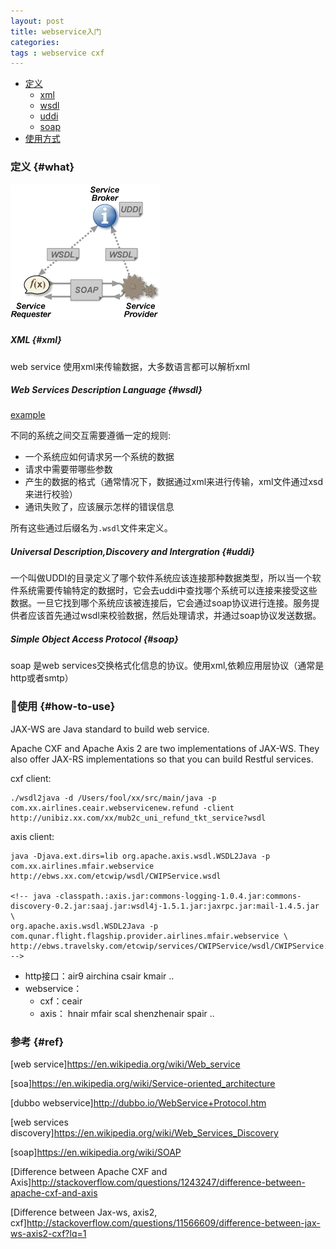 ```yaml
---
layout: post
title: webservice入门
categories:
tags : webservice cxf
---
```


* [定义](#what)
  * [xml](#xml)
  * [wsdl](#wsl)
  * [uddi](#uddi)
  * [soap](#soap)
* [使用方式](#how-to-use)

### 定义 {#what}

![交互](/images/java_web/webservices.png)

##### XML {#xml}

web service 使用xml来传输数据，大多数语言都可以解析xml

##### Web Services Description Language {#wsdl}

[example](http://unibiz.ceair.com/UnifiedBusiness/services/mub2c_uni_refund_tkt_service?wsdl)

不同的系统之间交互需要遵循一定的规则:

* 一个系统应如何请求另一个系统的数据
* 请求中需要带哪些参数
* 产生的数据的格式（通常情况下，数据通过xml来进行传输，xml文件通过xsd来进行校验）
* 通讯失败了，应该展示怎样的错误信息

所有这些通过后缀名为`.wsdl`文件来定义。

##### Universal Description,Discovery and Intergration {#uddi}

一个叫做UDDI的目录定义了哪个软件系统应该连接那种数据类型，所以当一个软件系统需要传输特定的数据时，它会去uddi中查找哪个系统可以连接来接受这些数据。一旦它找到哪个系统应该被连接后，它会通过soap协议进行连接。服务提供者应该首先通过wsdl来校验数据，然后处理请求，并通过soap协议发送数据。

##### Simple Object Access Protocol {#soap}

soap 是web services交换格式化信息的协议。使用xml,依赖应用层协议（通常是http或者smtp）

### 使用 {#how-to-use}

JAX-WS are Java standard to build web service.

Apache CXF and Apache Axis 2 are two implementations of JAX-WS. They also offer JAX-RS implementations so that you can build Restful services.

cxf client:

    ./wsdl2java -d /Users/fool/xx/src/main/java -p com.xx.airlines.ceair.webservicenew.refund -client http://unibiz.xx.com/xx/mub2c_uni_refund_tkt_service?wsdl

axis client:

    java -Djava.ext.dirs=lib org.apache.axis.wsdl.WSDL2Java -p com.xx.airlines.mfair.webservice http://ebws.xx.com/etcwip/wsdl/CWIPService.wsdl

    <!-- java -classpath.:axis.jar:commons-logging-1.0.4.jar:commons-discovery-0.2.jar:saaj.jar:wsdl4j-1.5.1.jar:jaxrpc.jar:mail-1.4.5.jar \
    org.apache.axis.wsdl.WSDL2Java -p com.qunar.flight.flagship.provider.airlines.mfair.webservice \     
    http://ebws.travelsky.com/etcwip/services/CWIPService/wsdl/CWIPService.wsdl -->


*   http接口：air9 airchina csair kmair ..
*   webservice：
    *  cxf：ceair
    *  axis： hnair mfair scal shenzhenair spair ..

### 参考 {#ref}

[web service]<https://en.wikipedia.org/wiki/Web_service>

[soa]<https://en.wikipedia.org/wiki/Service-oriented_architecture>

[dubbo webservice]<http://dubbo.io/WebService+Protocol.htm>

[web services discovery]<https://en.wikipedia.org/wiki/Web_Services_Discovery>

[soap]<https://en.wikipedia.org/wiki/SOAP>

[Difference between Apache CXF and Axis]<http://stackoverflow.com/questions/1243247/difference-between-apache-cxf-and-axis>

[Difference between Jax-ws, axis2, cxf]<http://stackoverflow.com/questions/11566609/difference-between-jax-ws-axis2-cxf?lq=1>
